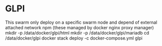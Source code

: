 # GLPI
This swarm only deploy on a specific swarm node and depend of  external attached network npm (these managed by docker nginx proxy manager)
mkdir -p /data/docker/glpi/html
mkdir -p /data/docker/glpi/mariadb
cd /data/docker/glpi
docker stack deploy -c docker-compose.yml glpi
